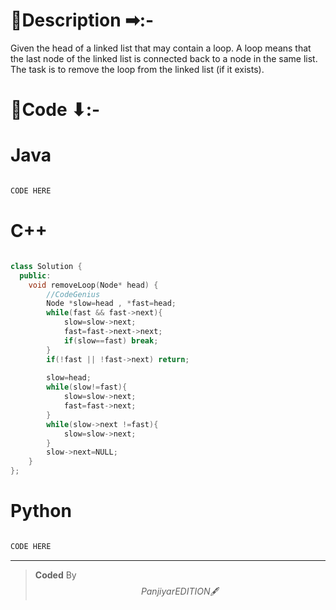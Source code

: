 # 📍Description ➡:-
<!-- Describe your first thoughts on how to solve this problem. -->
Given the head of a linked list that may contain a loop.  A loop means that the last node of the linked list is connected back to a node in the same list. The task is to remove the loop from the linked list (if it exists).


# 📝Code ⬇:-



# Java
```java []

CODE HERE

```

# C++
``` cpp []

class Solution {
  public:
    void removeLoop(Node* head) {
        //CodeGenius
        Node *slow=head , *fast=head;
        while(fast && fast->next){
            slow=slow->next;
            fast=fast->next->next;
            if(slow==fast) break;
        }
        if(!fast || !fast->next) return;
        
        slow=head;
        while(slow!=fast){
            slow=slow->next;
            fast=fast->next;
        }
        while(slow->next !=fast){
            slow=slow->next;
        }
        slow->next=NULL;
    }
};
```

# Python
``` python []

CODE HERE     
```

---

>    **Coded** By $$Panjiyar EDITION 🖋  $$

               
